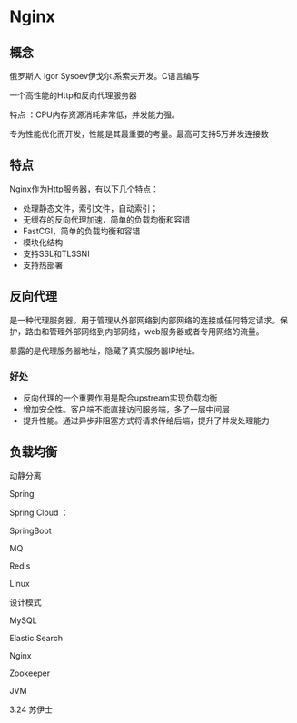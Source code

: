 # Nginx

## 概念

俄罗斯人 Igor Sysoev伊戈尔.系索夫开发。C语言编写

一个高性能的Http和反向代理服务器

特点 ：CPU内存资源消耗非常低，并发能力强。

专为性能优化而开发，性能是其最重要的考量。最高可支持5万并发连接数

## 特点

Nginx作为Http服务器，有以下几个特点：

- 处理静态文件，索引文件，自动索引；
- 无缓存的反向代理加速，简单的负载均衡和容错
- FastCGI，简单的负载均衡和容错
- 模块化结构
- 支持SSL和TLSSNI
- 支持热部署

## 反向代理

​	是一种代理服务器。用于管理从外部网络到内部网络的连接或任何特定请求。保护，路由和管理外部网络到内部网络，web服务器或者专用网络的流量。

暴露的是代理服务器地址，隐藏了真实服务器IP地址。 

### 好处	

- 反向代理的一个重要作用是配合upstream实现负载均衡
- 增加安全性。客户端不能直接访问服务端，多了一层中间层
- 提升性能。通过异步非阻塞方式将请求传给后端，提升了并发处理能力



## 负载均衡



动静分离







Spring

Spring Cloud ：

SpringBoot

MQ

Redis

Linux

设计模式

MySQL

Elastic Search

Nginx

Zookeeper

JVM







3.24 苏伊士
